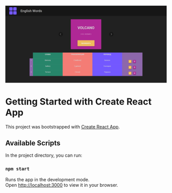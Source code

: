 ![Иллюстрация к проекту](https://github.com/Sashavih/EnglishWords/blob/main/src/components/WordCard/words.png)

# Getting Started with Create React App
This project was bootstrapped with [Create React App](https://github.com/facebook/create-react-app).

## Available Scripts
In the project directory, you can run:

### `npm start`

Runs the app in the development mode.\
Open [http://localhost:3000](http://localhost:3000) to view it in your browser.

